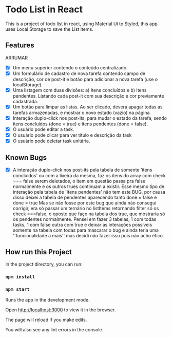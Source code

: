 
  # Todo List in React
This is a project of todo list in react, using Material Ui to Styled, this app uses Local Storage to save the List items.

## Features 
ARRUMAR
 - [X] Um menu superior contendo o conteúdo centralizado.
 - [X] Um formulário de cadastro de nova tarefa contendo campo de descrição, cor de post-it e botão para adicionar a nova tarefa (use o localStorage).
 - [X] Uma listagem com duas divisões: a) Itens concluídos e b) Itens pendentes. Listando cada post-it com sua descrição e cor previamente cadastrada.
 - [X] Um botão para limpar as listas. Ao ser clicado, deverá apagar todas as tarefas armazenadas, e mostrar o novo estado (vazio) na página.
 - [X] Interação duplo-click nos post-its, para mudar o estado da tarefa, sendo itens concluídos (done = true) e itens pendentes (done = false).
 - [X] O usuário pode editar a task.
 - [X] O usuário pode clicar para ver titulo e descrição da task
 - [X] O usuário pode deletar task unitária.

 ## Known Bugs
 - [X] A interação duplo-click nos post-its pela tabela de somente 'itens concluidos' ou com a lixeira da mesma, faz os itens do array com
  check === false serem deletados, o item em questão passa pra false normalmente e os outros trues continuam a existir.
	Esse mesmo tipo de interação pela tabela de 'Itens pendentes' não tem este BUG, por causa disso deixei a tabela de pendentes aparecendo tanto done = false e done = true
	Mas se não fosse por este bug que  ainda não consegui corrigir, era só passar um ternário no listItems retornando filter só os check ===false, o oposto que faço na tabela dos true,
	que mostraria só os pendentes normalmente.
	Pensei em fazer 3 tabelas, 1 com todas tasks, 1 com false outra com true e deixar as interações possíveis somente na tabela com todas para mascarar o bug e ainda teria
	uma ''funcionalidade a mais'' mas decidi não fazer isso pois não acho ético.

## How run this Project
  
In the project directory, you can run:
### `npm install`
### `npm start`

Runs the app in the development mode.

Open [http://localhost:3000](http://localhost:3000) to view it in the browser.

The page will reload if you make edits.

You will also see any lint errors in the console.


